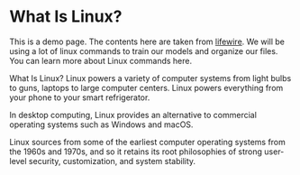 # What Is Linux?

This is a demo page. The contents here are taken from [lifewire](https://www.lifewire.com/beginners-guide-to-linux-4090233).
We will be using a lot of linux commands to train our models and organize our files. You can learn more about Linux commands here.

What Is Linux?
Linux powers a variety of computer systems from light bulbs to guns, laptops to large computer centers. Linux powers everything from your phone to your smart refrigerator.


In desktop computing, Linux provides an alternative to commercial operating systems such as Windows and macOS. 

Linux sources from some of the earliest computer operating systems from the 1960s and 1970s, and so it retains its root philosophies of strong user-level security, customization, and system stability.
